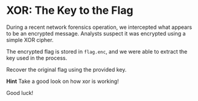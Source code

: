 # XOR: The Key to the Flag

During a recent network forensics operation, we intercepted what appears to be an encrypted message. Analysts suspect it was encrypted using a simple XOR cipher.

The encrypted flag is stored in `flag.enc`, and we were able to extract the key used in the process.

Recover the original flag using the provided key.

**Hint** Take a good look on how xor is working!

Good luck!
